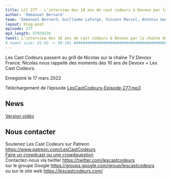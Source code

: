 ```yaml
---
title: LCC 277 - L’interview des 10 ans de cast codeurs à Devoxx par la chaîne Devoxx France TV
author: 'Emmanuel Bernard'
team: 'Emmanuel Bernard, Guillaume Laforge, Vincent Massol, Antonio Goncalves, Arnaud Héritier, Audrey Neveu'
layout: blog-post
episode: 277
mp3_length: 57974276
tweet: L’interview des 10 ans de cast codeurs à Devoxx par la chaîne Devoxx France TV @devoxxfr
# tweet size: 91-93 -> 99-101 #######################################################################
---
```

Les Cast Codeurs passent au grill de Nicolas sur la chaîne TV Devoxx France.
Nicolas nous rappelle des moments des 10 ans de Devoxx + Les Cast Codeurs.

Enregistré le 17 mars 2022

Téléchargement de l’épisode [LesCastCodeurs-Episode-277.mp3](https://traffic.libsyn.com/lescastcodeurs/LesCastCodeurs-Episode-277.mp3)

## News

[Version vidéo](https://www.youtube.com/watch?v=xATokFoSOK4)

## Nous contacter

Soutenez Les Cast Codeurs sur Patreon <https://www.patreon.com/LesCastCodeurs>  
[Faire un crowdcast ou une crowdquestion](https://lescastcodeurs.com/crowdcasting/)  
Contactez-nous via twitter <https://twitter.com/lescastcodeurs>  
sur le groupe Google <https://groups.google.com/group/lescastcodeurs>  
ou sur le site web <https://lescastcodeurs.com/>
<!-- vim: set spelllang=fr : -->

